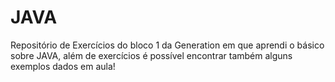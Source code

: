 # JAVA
Repositório de Exercícios do bloco 1 da Generation em que aprendi o básico sobre JAVA, além de exercícios é possível encontrar também alguns exemplos dados em aula!

